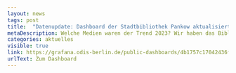 ```yaml
---
layout: news
tags: post
title:  "Datenupdate: Dashboard der Stadtbibliothek Pankow aktualisiert"
metaDescription: Welche Medien waren der Trend 2023? Wir haben das Bibliotheks-Dashboard der Stadtteilbibliothek Pankow mit den aktuellen offenen Daten aus dem vergangenen Jahr gefüttert und erneut spannende Aussagen über das Nutzungsverhalten der Berliner Bibliothekskund:innen visualisiert.
categories: aktuelles
visible: true
link: https://grafana.odis-berlin.de/public-dashboards/4b1757c17042436fbcbe6065061114d2?orgId=1
urlText: Zum Dashboard
---
```

